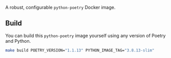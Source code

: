 <!--
 Copyright (c) 2022 Joseph Hale
 
 This software is released under the MIT License.
 https://opensource.org/licenses/MIT
-->

A robust, configurable `python-poetry` Docker image.


## Build
You can build this `python-poetry` image yourself using any version of Poetry
and Python.

```bash
make build POETRY_VERSION="1.1.13" PYTHON_IMAGE_TAG="3.8.13-slim"
```
